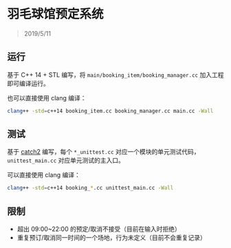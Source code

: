 ﻿# 羽毛球馆预定系统

> 2019/5/11

## 运行

基于 C++ 14 + STL 编写，将 `main/booking_item/booking_manager.cc` 加入工程即可编译运行。

也可以直接使用 clang 编译：

``` bash
clang++ -std=c++14 booking_item.cc booking_manager.cc main.cc -Wall
```

## 测试

基于 [catch2](https://github.com/catchorg/Catch2) 编写，每个 `*_unittest.cc` 对应一个模块的单元测试代码，`unittest_main.cc` 对应单元测试的主入口。

可以直接使用 clang 编译：

``` bash
clang++ -std=c++14 booking_*.cc unittest_main.cc -Wall
```

## 限制

- 超出 09:00~22:00 的预定/取消不接受（目前在输入时拒绝）
- 重复预订/取消同一时间的一个场地，行为未定义（目前不会重复记录）
